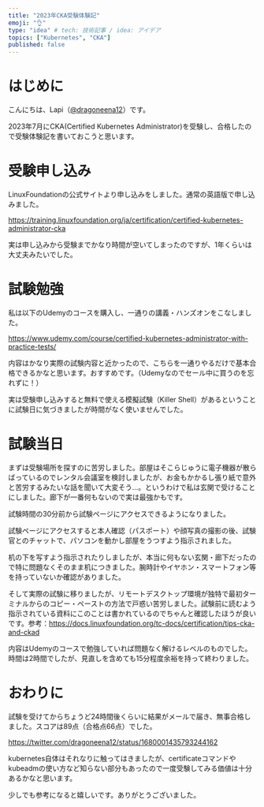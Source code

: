 ```yaml
---
title: "2023年CKA受験体験記"
emoji: "👌"
type: "idea" # tech: 技術記事 / idea: アイデア
topics: ["Kubernetes", "CKA"]
published: false
---
```


# はじめに

こんにちは、Lapi（[@dragoneena12](https://github.com/dragoneena12)）です。

2023年7月にCKA(Certified Kubernetes Administrator)を受験し、合格したので受験体験記を書いておこうと思います。

# 受験申し込み

LinuxFoundationの公式サイトより申し込みをしました。通常の英語版で申し込みました。

https://training.linuxfoundation.org/ja/certification/certified-kubernetes-administrator-cka

実は申し込みから受験までかなり時間が空いてしまったのですが、1年くらいは大丈夫みたいでした。

# 試験勉強

私は以下のUdemyのコースを購入し、一通りの講義・ハンズオンをこなしました。

https://www.udemy.com/course/certified-kubernetes-administrator-with-practice-tests/

内容はかなり実際の試験内容と近かったので、こちらを一通りやるだけで基本合格できるかなと思います。おすすめです。（Udemyなのでセール中に買うのを忘れずに！）

実は受験申し込みすると無料で使える模擬試験（Killer Shell）があるということに試験日に気づきましたが時間がなく使いませんでした。

# 試験当日

まずは受験場所を探すのに苦労しました。部屋はそこらじゅうに電子機器が散らばっているのでレンタル会議室を検討しましたが、お金もかかるし張り紙で意外と苦労するみたいな話を聞いて大変そう…。というわけで私は玄関で受けることにしました。廊下が一番何もないので実は最強かもです。

試験時間の30分前から試験ページにアクセスできるようになりました。

試験ページにアクセスすると本人確認（パスポート）や顔写真の撮影の後、試験官とのチャットで、パソコンを動かし部屋をうつすよう指示されました。

机の下を写すよう指示されたりしましたが、本当に何もない玄関・廊下だったので特に問題なくそのまま机につきました。腕時計やイヤホン・スマートフォン等を持っていないか確認がありました。

そして実際の試験に移りましたが、リモートデスクトップ環境が独特で最初ターミナルからのコピー・ペーストの方法で戸惑い苦労しました。試験前に読むよう指示されている資料にこのことは書かれているのでちゃんと確認したほうが良いです。参考：https://docs.linuxfoundation.org/tc-docs/certification/tips-cka-and-ckad

内容はUdemyのコースで勉強していれば問題なく解けるレベルのものでした。時間は2時間でしたが、見直しを含めても15分程度余裕を持って終わりました。

# おわりに
試験を受けてからちょうど24時間後くらいに結果がメールで届き、無事合格しました。スコアは89点（合格点66点）でした。

https://twitter.com/dragoneena12/status/1680001435793244162

kubernetes自体はそれなりに触ってはきましたが、certificateコマンドやkubeadmの使い方など知らない部分もあったので一度受験してみる価値は十分あるかなと思います。

少しでも参考になると嬉しいです。ありがとうございました。
